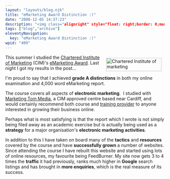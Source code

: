 ```yaml
---
layout: "layouts/blog.njk"
title: "eMarketing Award Distinction :)"
date: "2008-12-05 14:37:23"
description: "<img class="alignright" style="float: right;border: 0;margin: 10px" src="http://www"
tags: ["blog","archive"]
eleventyNavigation:
  key: "eMarketing Award Distinction :)"
wpid: "409"
---
```

<img class="alignright" style="float: right;border: 0;margin: 10px" src="http://www.cim.co.uk/images/logo.gif" alt="Chartered Institute of marketing" width="175" height="42" />This summer I studied the <a title="CIM" rel="nofollow" href="http://www.cim.co.uk" target="_blank">Chartered Institute of Marketing</a> (CIM)'s <a title="eMarketing Award" rel="nofollow" href="http://www.marketingtom.com/emarketing_award.html" target="_blank">eMarketing Award</a>. Last night I got my results in the post...

I'm proud to say that I achieved <strong>grade A distinctions</strong> in both my online examination and 4,000 word eMarketing report.

The course covers all aspects of <strong>electronic marketing</strong>.  I studied with <a title="Marketing Tom" rel="nofollow" href="http://www.marketingtom.com" target="_blank">Marketing Tom Media</a>, a CIM approved centre based near Cardiff, and would certainly recommend both course and <a href="http://www.marketingtom.com" target="_blank">training provider</a> to anyone interested in growing their business online.

Perhaps what is most satisfying is that the report which I wrote is not simply being filed away as an academic exercise but is actually being used as a <strong>strategy</strong> for a major organisation's <strong>electronic marketing activities</strong>.

In addition to this I have taken on board many of the <strong>tactics</strong> and <strong>resources</strong> covered by the course and have <strong>successfully grown</strong> a number of websites. Since attending the course I have rebuilt this website and started using lots of online resources, my favourite being FeedBurner. My site now gets 3 to 4 times the <strong>traffic </strong>it had previously, ranks much higher in <strong>Google</strong> search listings and has brought in <strong>more enquiries</strong>, which is the real measure of its success.